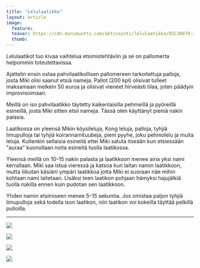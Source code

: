 ```yaml
---
title: "Lelulaatikko"
layout: article
image:
  feature:
  teaser: https://cdn.minimuutti.com/aktivointi/lelulaatikko/DSC30079-245px.jpg
  thumb:
---
```


Lelulaatikot tuo kivaa vaihtelua etsimistehtäviin ja se on pallomerta helpommin toteutettavissa.

Ajattelin ensin ostaa pahvilaatikollisen pallomereen tarkoitettuja palloja, josta Miki olisi saanut etsiä nameja. Pallot (200 kpl) olisivat tulleet maksamaan melkein 50 euroa ja olisivat vieneet hirveästi tilaa, joten päädyin improvisoimaan.

Meillä on iso pahvilaatikko täytetty kaikenlaisilla pehmeillä ja pyöreillä esineillä, josta Miki sitten etsii nameja. Tässä olen käyttänyt pieniä nakin palasia.

Laatikossa on yleensä Mikin köysileluja, Kong leluja, palloja, tyhjiä limupulloja tai tyhjiä koirannamituubeja, pieni pyyhe, joku pehmolelu ja muita leluja. Kuitenkin sellaisia esineitä ettei Miki satuta itseään kun etsiessään "auraa" kuonollaan noita esineitä tuolla laatikossa.

Yleensä meillä on 10–15 nakin palasta ja laatikkoon menee aina yksi nami kerrallaan. Miki saa istua vieressä ja katsoa kun laitan namin laatikkoon, mutta liikutan käsiäni ympäri laatikkoa jotta Miki ei suoraan näe mihin kohtaan nami laitetaan. Lisäksi teen laatikon pohjaan hämyksi hajujälkiä tuolla nakilla ennen kuin pudotan sen laatikkoon.

Yhden namin etsimiseen menee 5–15 sekuntia. Jos omistaa paljon tyhjiä limupulloja sekä todella ison laatikon, niin laatikon voi kokeilla täyttää pelkillä pulloilla.

---

![](https://cdn.minimuutti.com/aktivointi/lelulaatikko/DSC29380_2-800px.jpg)

![](https://cdn.minimuutti.com/aktivointi/lelulaatikko/DSC30079_2-800px.jpg)

![](https://cdn.minimuutti.com/aktivointi/lelulaatikko/DSC30084_2-800px.jpg)

![](https://cdn.minimuutti.com/aktivointi/lelulaatikko/DSC26654_2-800px.jpg)
